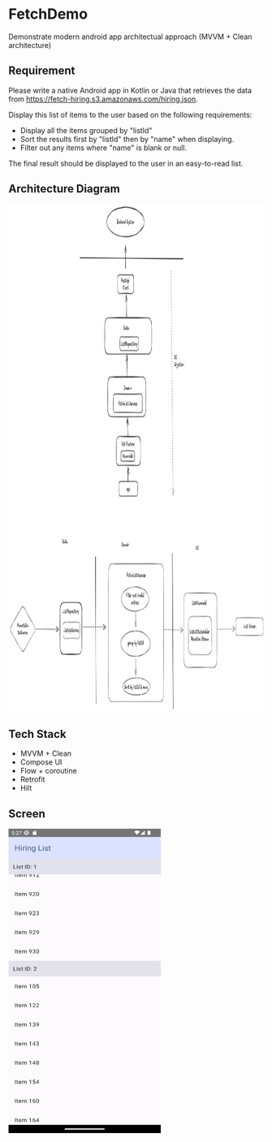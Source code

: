 # FetchDemo

Demonstrate modern android app architectual approach (MVVM + Clean architecture)

## Requirement

Please write a native Android app in Kotlin or Java that retrieves the data from https://fetch-hiring.s3.amazonaws.com/hiring.json.

Display this list of items to the user based on the following requirements:

- Display all the items grouped by "listId"
- Sort the results first by "listId" then by "name" when displaying.
- Filter out any items where "name" is blank or null.
  
The final result should be displayed to the user in an easy-to-read list.

## Architecture Diagram

<img src="https://github.com/ChuliangYang/FetchDemo/blob/main/Arch%20diagram.png" alt="Architecture Diagram" width="1200" height="1000"/>

## Tech Stack

- MVVM + Clean
- Compose UI
- Flow + coroutine
- Retrofit
- Hilt

## Screen
<img src="https://github.com/ChuliangYang/FetchDemo/raw/main/Screenshot_20240922_172726.png" alt="Screen" width="300" height="600"/>

